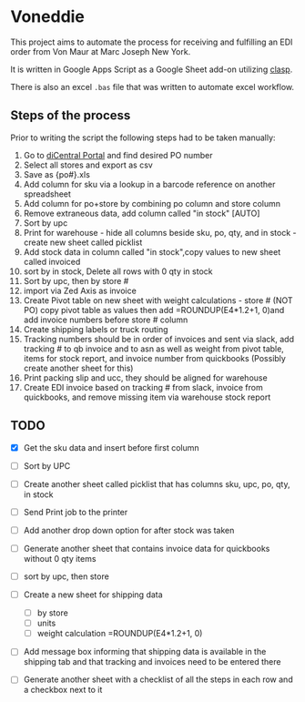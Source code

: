 # Voneddie

This project aims to automate the process for receiving and fulfilling an EDI order from Von Maur at Marc Joseph New York.

It is written in Google Apps Script as a Google Sheet add-on utilizing [clasp](https://github.com/google/clasp).

There is also an excel `.bas` file that was written to automate excel workflow.

## Steps of the process

Prior to writing the script the following steps had to be taken manually:
  1. Go to [diCentral Portal](https://diwebc.dicentral.com/Main.aspx) and find desired PO number
  2. Select all stores and export as csv
  3. Save as {po#}.xls
  4. Add column for sku via a lookup in a barcode reference on another spreadsheet
  5. Add column for po+store by combining po column and store column
  6. Remove extraneous data, add column called "in stock"  [AUTO]
  7. Sort by upc
  8. Print for warehouse - hide all columns beside sku, po, qty, and in stock - create new sheet called picklist
  9. Add stock data in column called "in stock",copy values to new sheet called invoiced
  10. sort by in stock, Delete all rows with 0 qty in stock
  11. Sort by upc, then by store #
  12. import via Zed Axis as invoice
  13. Create Pivot table on new sheet with weight calculations - store # (NOT PO) copy pivot table as values then add =ROUNDUP(E4*1.2+1, 0)and add invoice numbers before store # column
  14. Create shipping labels or truck routing
  15. Tracking numbers should be in order of invoices and sent via slack, add tracking # to qb invoice and to asn as well as weight from pivot table, items for stock report, and invoice number from quickbooks (Possibly create another sheet for this)
  16. Print packing slip and ucc, they should be aligned for warehouse
  17. Create EDI invoice based on tracking # from slack, invoice from quickbooks, and remove missing item via warehouse stock report

## TODO

- [x] Get the sku data and insert before first column
- [ ] Sort by UPC
- [ ] Create another sheet called picklist that has columns sku, upc, po, qty, in stock
- [ ] Send Print job to the printer
- [ ] Add another drop down option for after stock was taken
- [ ] Generate another sheet that contains invoice data for quickbooks without 0 qty items
- [ ] sort by upc, then store
- [ ] Create a new sheet for shipping data
  - [ ] by store
  - [ ] units
  - [ ] weight calculation =ROUNDUP(E4*1.2+1, 0)
- [ ] Add message box informing that shipping data is available in the shipping tab and that tracking and invoices need to be entered there
- [ ] Generate another sheet with a checklist of all the steps in each row and a checkbox next to it


